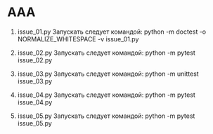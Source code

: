 # AAA

1) issue_01.py
Запускать следует командой:
python -m doctest -o NORMALIZE_WHITESPACE -v issue_01.py

2) issue_02.py
Запускать следует командой:
python -m pytest issue_02.py

3) issue_03.py
Запускать следует командой:
python -m unittest issue_03.py

4) issue_04.py
Запускать следует командой:
python -m pytest issue_04.py

5) issue_05.py
Запускать следует командой:
python -m pytest issue_05.py
